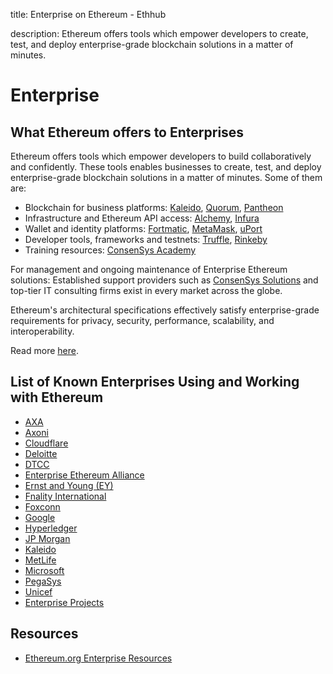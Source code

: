 title: Enterprise on Ethereum - Ethhub

description: Ethereum offers tools which empower developers to create, test, and deploy  enterprise-grade blockchain solutions in a matter of minutes.

# Enterprise

## What Ethereum offers to Enterprises

Ethereum offers tools which empower developers to build collaboratively and confidently. These tools enables businesses to create, test, and deploy  enterprise-grade blockchain solutions in a matter of minutes. Some of them are:

* Blockchain for business platforms: [Kaleido](https://kaleido.io/), [Quorum](https://www.jpmorgan.com/global/Quorum), [Pantheon](https://pegasys.tech/)
* Infrastructure and Ethereum API access: [Alchemy](https://alchemyapi.io/), [Infura](https://infura.io/)
* Wallet and identity platforms: [Fortmatic](https://fortmatic.com/), [MetaMask](https://metamask.io/), [uPort](https://www.uport.me/)
* Developer tools, frameworks and testnets: [Truffle](https://truffleframework.com/), [Rinkeby](https://www.rinkeby.io/)
* Training resources: [ConsenSys Academy](https://consensys.net/academy/)

For management and ongoing maintenance of Enterprise Ethereum solutions: Established support providers such as [ConsenSys Solutions](http://consensys.net/solutions/) and top-tier IT consulting firms exist in every market across the globe.<br/>

Ethereum's architectural specifications effectively satisfy enterprise-grade requirements for privacy, security, performance, scalability, and interoperability. 

Read more [here](https://consensys.net/enterprise-ethereum/best-blockchain-for-business/).

## List of Known Enterprises Using and Working with Ethereum

* [AXA](axa.md)
* [Axoni](axoni.md)
* [Cloudflare](cloudflare.md)
* [Deloitte](deloitte.md)
* [DTCC](dtcc.md)
* [Enterprise Ethereum Alliance](eea.md)
* [Ernst and Young (EY)](ey.md)
* [Fnality International](fnality.md)
* [Foxconn](foxconn.md)
* [Google](google.md)
* [Hyperledger](hyperledger.md)
* [JP Morgan](jpm.md)
* [Kaleido](kaleido.md)
* [MetLife](metlife.md)
* [Microsoft](microsoft.md)
* [PegaSys](pegasys.md)
* [Unicef](unicef.md)
* [Enterprise Projects](projects.md)

## Resources

* [Ethereum.org Enterprise Resources](http://ethereum.org/enterprise/)
